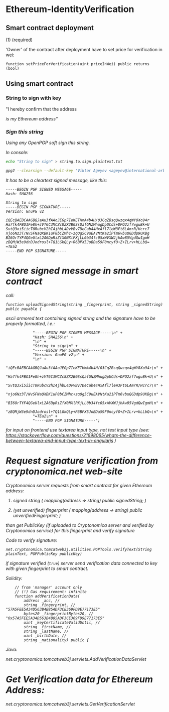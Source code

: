 # Ethereum-IdentityVerification

## Smart contract deployment 

(1) (required)

'Owner' of the contract after deployment have to set price for verification in wei: 

```
function setPriceForVerification(uint priceInWei) public returns (bool) 
```

## Using smart contract 


### String to sign with key

"I hereby confirm that the address <address lowercase> is my Ethereum address"

### Sign this string  

Using any OpenPGP soft sign this string. 

In console: 

```bash
echo "String to sign" > string.to.sign.plaintext.txt 

gpg2 --clearsign --default-key 'Viktor Ageyev <ageyev@international-arbitration.org.uk>' string.to.sign.plaintext.txt 
```

It has to be a cleartext signed message, like this: 

```
-----BEGIN PGP SIGNED MESSAGE-----
Hash: SHA256

String to sign
-----BEGIN PGP SIGNATURE-----
Version: GnuPG v2

iQEcBAEBCAAGBQJaAu3fAAoJEGp7IeKETHmA4b4H/03CqZBsqQwzqx4qWY8Xo94r
Ha7fk4FBO1Fe8h+zVT6C3MCZc8ZX2B0SsQafGNZMhugDpUCds+DPO2zf7wguBk+U
SvtQ3xi5iicT0RubcV2hI4jhbL4DvVBv7DeCab44HxAfl7leW3Ft6LAmrR/Hcrc7
njo6Nz3T/NvSFNaQXBK1uP8bCZMhc+zqOg5C9uEAVNtKa2iPTm6vbuQGDdp9UKBg
BI6OrTYF4QGeUlxL2A6DpRiZfX0NXlPXjLL0b34fc05xWVXWJjhAw85VgdQwIgmH
zBQMjW3e9dnDJodrosl+TQ1LGkQLy+R6BPX5JoBDa59F0ncyfO+Z+ILrv+hLLbQ=
=TEa2
-----END PGP SIGNATURE-----
```

# Store signed message in smart contract 

call: 

```
function uploadSignedString(string _fingerprint, string _signedString) public payable {
```

ascii armored text containing signed string and the signature have to be properly formatted, i.e.: 

```
            "-----BEGIN PGP SIGNED MESSAGE-----\n" +
            "Hash: SHA256\n" +
            "\n" +
            "String to sign\n" +
            "-----BEGIN PGP SIGNATURE-----\n" +
            "Version: GnuPG v2\n" +
            "\n" +
            "iQEcBAEBCAAGBQJaAu3fAAoJEGp7IeKETHmA4b4H/03CqZBsqQwzqx4qWY8Xo94r\n" +
            "Ha7fk4FBO1Fe8h+zVT6C3MCZc8ZX2B0SsQafGNZMhugDpUCds+DPO2zf7wguBk+U\n" +
            "SvtQ3xi5iicT0RubcV2hI4jhbL4DvVBv7DeCab44HxAfl7leW3Ft6LAmrR/Hcrc7\n" +
            "njo6Nz3T/NvSFNaQXBK1uP8bCZMhc+zqOg5C9uEAVNtKa2iPTm6vbuQGDdp9UKBg\n" +
            "BI6OrTYF4QGeUlxL2A6DpRiZfX0NXlPXjLL0b34fc05xWVXWJjhAw85VgdQwIgmH\n" +
            "zBQMjW3e9dnDJodrosl+TQ1LGkQLy+R6BPX5JoBDa59F0ncyfO+Z+ILrv+hLLbQ=\n" +
            "=TEa2\n" +
            "-----END PGP SIGNATURE-----";
```
for input on frontend use textarea input type, not text input type 
(see: https://stackoverflow.com/questions/21698065/whats-the-difference-between-textarea-and-input-type-text-in-angularjs )

# Request signature verification from cryptonomica.net web-site 

Cryptonomica server requests from smart contract for given Ethereum address: 


1) signed string ( mapping(address => string) public signedString; )

2) (yet unverified) fingerprint ( mapping(address => string) public unverifiedFingerprint; )

than get PublicKey (if uploaded to Cryptonomica server and verified by Cryptonomica service) for this fingerprint and verify signature 

Code to verify signature: 

```
net.cryptonomica.tomcatweb3j.utilities.PGPTools.verifyText(String plainText, PGPPublicKey publicKey)
```

if signature verified (```true```) server send verification data connected to key with given fingerprint 
to smart contract.

Solidity:
```
    // from 'manager' account only
    // (!) Gas requirement: infinite
    function addVerificationData(
        address _acc, //
        string _fingerprint, // "57A5FEE5A34D563B4B85ADF3CE369FD9E77173E5"
        bytes20 _fingerprintBytes20, // "0x57A5FEE5A34D563B4B85ADF3CE369FD9E77173E5"
        uint _keyCertificateValidUntil, //
        string _firstName, //
        string _lastName, //
        uint _birthDate, //
        string _nationality) public {
```

Java: 

net.cryptonomica.tomcatweb3j.servlets.AddVerificationDataServlet  

# Get Verification data for Ethereum Address: 

net.cryptonomica.tomcatweb3j.servlets.GetVerificationServlet 






